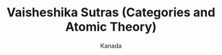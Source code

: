 ---
title: "Vaisheshika Sutras (Categories and Atomic Theory)"
author: ["Kanada"]
year: -300
language: ["Sanskrit", "English"]
genre: ["Philosophy", "Scientific Texts", "Classical Literature"]
description: "The Vaisheshika Sutras represent ancient India's foundational text on metaphysics, ontology, and atomism, systematizing reality's categorial analysis through approximately 370 aphoristic sutras identifying six fundamental categories and presenting atomic theory of matter. Composed around 2nd-3rd century BCE by sage Kanada (Kashyapa), this pioneering work establishes Vaisheshika philosophy's framework: six categories (substance, quality, action, universal, particular, inherence) exhaustively classifying reality, atomic composition of material substances from indivisible eternal particles (paramanus), causation theory explaining transformation, and liberation through categorical knowledge. Beyond metaphysical analysis, the Vaisheshika Sutras demonstrate ancient Indian scientific thinking: empirical observation grounding theoretical speculation, systematic classification organizing phenomena, and rational explanation replacing mythological accounts. The atomistic natural philosophy parallels Greek atomism (Democritus, Leucippus) while developing independently with distinctive features, proving atomic theory's emergence across civilizations. The work influenced Indian philosophical-scientific thought profoundly, with later integration with Nyaya creating Nyaya-Vaisheshika synthesis dominating Hindu philosophy for centuries."
collections: ['philosophy', 'scientific-texts', 'classical-literature', 'ancient-wisdom', 'scholarly-translations']
sources:
  - name: "Internet Archive (Nandalal Sinha translation)"
    url: "https://archive.org/details/vaisesikasutraso00kana"
    type: "other"
references:
  - name: "Wikipedia: Vaisheshika Sutras"
    url: "https://en.wikipedia.org/wiki/Vaisheshika_Sutras"
    type: "wikipedia"
  - name: "Wikipedia: Kanada (philosopher)"
    url: "https://en.wikipedia.org/wiki/Kanada_(philosopher)"
    type: "wikipedia"
  - name: "Wikipedia: Vaisheshika"
    url: "https://en.wikipedia.org/wiki/Vaisheshika"
    type: "wikipedia"
  - name: "Wikipedia: Atomism"
    url: "https://en.wikipedia.org/wiki/Atomism"
    type: "wikipedia"
  - name: "Open Library: Vaisheshika Sutras (Categories and"
    url: "https://openlibrary.org/search?q=Vaisheshika+Sutras+Categories+and+Atomic+Theory+Kanada"
    type: "other"
featured: false
publishDate: 2025-10-30
tags: ['classical-literature', 'philosophy']
---